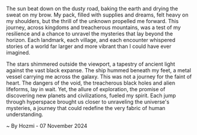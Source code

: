 
The sun beat down on the dusty road, baking the earth and drying the sweat on my brow. My pack, filled with supplies and dreams, felt heavy on my shoulders, but the thrill of the unknown propelled me forward. This journey, across kingdoms and treacherous mountains, was a test of my resilience and a chance to unravel the mysteries that lay beyond the horizon. Each landmark, each village, and each encounter whispered stories of a world far larger and more vibrant than I could have ever imagined.

The stars shimmered outside the viewport, a tapestry of ancient light against the vast black expanse. The ship hummed beneath my feet, a metal vessel carrying me across the galaxy. This was not a journey for the faint of heart. The dangers of the void, the treacherous black holes and alien lifeforms, lay in wait. Yet, the allure of exploration, the promise of discovering new planets and civilizations, fueled my spirit. Each jump through hyperspace brought us closer to unraveling the universe's mysteries, a journey that could redefine the very fabric of human understanding. 

~ By Hozmi - 07 November 2024
